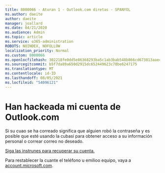 ```yaml
---
title: 8000066 - Aturan 1 - Outlook.com diretas - SPANYOL
ms.author: daeite
author: daeite
manager: joallard
ms.date: 04/21/2020
ms.audience: Admin
ms.topic: article
ms.service: o365-administration
ROBOTS: NOINDEX, NOFOLLOW
localization_priority: Normal
ms.custom: 8000066
ms.openlocfilehash: 302218fe0dd5e86368293ba5c1ab3bab548b866cd673813aaec3a881d4f94cf6
ms.sourcegitcommit: b5f7da89a650d2915dc652449623c78be6247175
ms.translationtype: MT
ms.contentlocale: id-ID
ms.lasthandoff: 08/05/2021
ms.locfileid: "54096121"
---
```

# <a name="han-hackeada-mi-cuenta-de-outlookcom"></a>Han hackeada mi cuenta de Outlook.com

Si su cuao se ha correado significa que alguien robó la contraseña y es posible que esté usando la cubasi para obtener acceso a su información personal o correar correo no deseado.

[Siga las instrunes para recuperar su cuenta.](https://support.office.com/es-es/article/han-pirateado-mi-cuenta-de-outlook-com-35993ac5-ac2f-494e-aacb-5232dda453d8?ui=es-ES&rs=es-ES&ad=ES?wt.mc_id=Office_Outlook_com_Alchemy)

Para restablecer la cuante el teléfono u emilioo equipo, vaya a [account.microsoft.com](https://go.microsoft.com/fwlink/p/?linkid=836814).